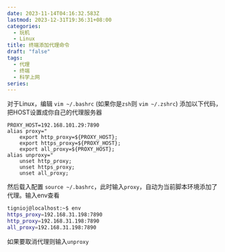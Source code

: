 ```yaml
---
date: 2023-11-14T04:16:32.583Z
lastmod: 2023-12-31T19:36:31+08:00
categories:
  - 玩机
  - Linux
title: 终端添加代理命令
draft: "false"
tags:
  - 代理
  - 终端
  - 科学上网
series: 
---
```

对于Linux，编辑 `vim ~/.bashrc` (如果你是`zsh`则 `vim ~/.zshrc`)
添加以下代码，把HOST设置成你自己的代理服务器
```shell
PROXY_HOST=192.168.101.29:7890
alias proxy="
    export http_proxy=${PROXY_HOST};
    export https_proxy=${PROXY_HOST};
    export all_proxy=${PROXY_HOST};
alias unproxy="
    unset http_proxy;
    unset https_proxy;
    unset all_proxy;
```

然后载入配置 `source ~/.bashrc`，此时输入`proxy`，自动为当前脚本环境添加了代理。输入env查看
```bash
tignioj@localhost:~$ env
https_proxy=192.168.31.198:7890
http_proxy=192.168.31.198:7890
all_proxy=192.168.31.198:7890
```
如果要取消代理则输入`unproxy`

